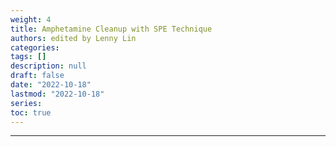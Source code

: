 ```yaml
---
weight: 4
title: Amphetamine Cleanup with SPE Technique
authors: edited by Lenny Lin
categories: 
tags: []
description: null
draft: false
date: "2022-10-18"
lastmod: "2022-10-18"
series: 
toc: true
---
```


<!--more-->
---

